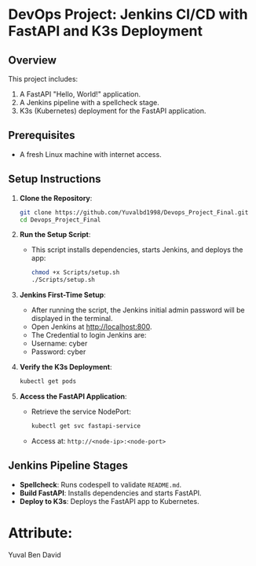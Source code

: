 
# DevOps Project: Jenkins CI/CD with FastAPI and K3s Deployment

## Overview
This project includes:
1. A FastAPI "Hello, World!" application.
2. A Jenkins pipeline with a spellcheck stage.
3. K3s (Kubernetes) deployment for the FastAPI application.

## Prerequisites
- A fresh Linux machine with internet access.

## Setup Instructions

1. **Clone the Repository**:
   ```bash
   git clone https://github.com/Yuvalbd1998/Devops_Project_Final.git
   cd Devops_Project_Final
   ```

2. **Run the Setup Script**:
   - This script installs dependencies, starts Jenkins, and deploys the app:
     ```bash
     chmod +x Scripts/setup.sh
     ./Scripts/setup.sh
     ```

3. **Jenkins First-Time Setup**:
   - After running the script, the Jenkins initial admin password will be displayed in the terminal.
   - Open Jenkins at [http://localhost:800](http://localhost:800).
   - The Credential to login Jenkins are:
   - Username: cyber
   - Password: cyber

4. **Verify the K3s Deployment**:
   ```bash
   kubectl get pods
   ```

5. **Access the FastAPI Application**:
   - Retrieve the service NodePort:
     ```bash
     kubectl get svc fastapi-service
     ```
   - Access at: `http://<node-ip>:<node-port>`

## Jenkins Pipeline Stages
- **Spellcheck**: Runs codespell to validate `README.md`.
- **Build FastAPI**: Installs dependencies and starts FastAPI.
- **Deploy to K3s**: Deploys the FastAPI app to Kubernetes.

# Attribute:
Yuval Ben David
